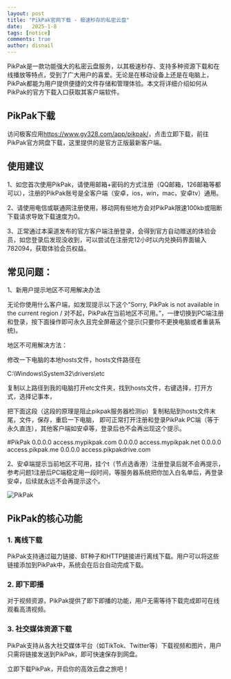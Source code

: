 ```yaml
---
layout: post
title: "PikPak官网下载 - 极速秒存的私密云盘"
date:   2025-1-8
tags: [notice]
comments: true
author: disnail
---
```


PikPak是一款功能强大的私密云盘服务，以其极速秒存、支持多种资源下载和在线播放等特点，受到了广大用户的喜爱。无论是在移动设备上还是在电脑上，PikPak都能为用户提供便捷的文件存储和管理体验。本文将详细介绍如何从PikPak的官方下载入口获取其客户端软件。

## PikPak下载

访问极客应用<https://www.gy328.com/app/pikpak/>，点击立即下载，前往PikPak官方网盘下载，这里提供的是官方正版最新客户端。

## 使用建议
 
1、如您首次使用PikPak，请使用邮箱+密码的方式注册（QQ邮箱，126邮箱等都可以），注册的PikPak账号是全客户端（安卓，ios，win，mac，安卓tv）通用。
 
2、请使用电信或联通网注册使用，移动网有些地方会对PikPak限速100kb或阻断下载请求导致下载速度为0。
 
3、正常通过本渠道发布的官方客户端注册登录，会得到官方自动赠送的体验会员，如您登录后发现没收到，可以尝试在注册完12小时以内兑换码界面输入 782094，获取体验会员权益。
 
## 常见问题：
 
1、新用户提示地区不可用解决办法
 
无论你使用什么客户端，如发现提示以下这个“Sorry, PikPak is not available in the current region / 对不起，PikPak在当前地区不可用。”，一律切换到PC端注册和登录，按下面操作即可永久且完全屏蔽这个提示(只要你不更换电脑或者重装系统)。
 
地区不可用解决方法：
 
修改一下电脑的本地hosts文件，hosts文件路径在
 
C:\Windows\System32\drivers\etc
 
复制以上路径到我的电脑打开etc文件夹，找到hosts文件，右键选择，打开方式，选择记事本，
 
把下面这段（这段的原理是阻止pikpak服务器检测ip）复制粘贴到hosts文件末尾，文件，保存，重启一下电脑，
即可正常打开注册和登录PikPak PC端（等于永久直连），其他客户端如安卓等，登录后也不会再出现这个提示。

#PikPak
0.0.0.0 access.mypikpak.com
0.0.0.0 access.mypikpak.net
0.0.0.0 access.pikpak.me
0.0.0.0 access.pikpakdrive.com
 
2、安卓端提示当前地区不可用，挂个t（节点选香港）注册登录后就不会再提示，参考问题1注册后PC端稳定用一段时间，等服务器系统把你加入白名单后，再登录安卓，后续就永远不会再提示这个。

![PikPak](https://s0.wp.com/mshots/v1/https://mypikpak.com/zh-CN "PikPak")

## PikPak的核心功能

### 1. 离线下载

PikPak支持通过磁力链接、BT种子和HTTP链接进行离线下载。用户可以将这些链接添加到PikPak中，系统会在后台自动完成下载。

### 2. 即下即播

对于视频资源，PikPak提供了即下即播的功能，用户无需等待下载完成即可在线观看高清视频。

### 3. 社交媒体资源下载

PikPak支持从各大社交媒体平台（如TikTok、Twitter等）下载视频和图片，用户只需将链接发送到PikPak，即可快速保存到网盘。

立即下载PikPak，开启你的高效云盘之旅吧！
